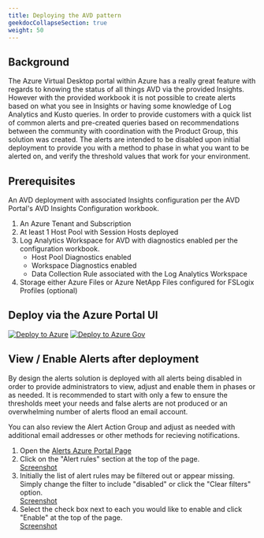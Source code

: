 ```yaml
---
title: Deploying the AVD pattern
geekdocCollapseSection: true
weight: 50
---
```


## Background

The Azure Virtual Desktop portal within Azure has a really great feature with regards to knowing the status of all things AVD via the provided Insights. However with the provided workbook it is not possible to create alerts based on what you see in Insights or having some knowledge of Log Analytics and Kusto queries.  In order to provide customers with a quick list of common alerts and pre-created queries based on recommendations between the community with coordination with the Product Group, this solution was created.  The alerts are intended to be disabled upon initial deployment to provide you with a method to phase in what you want to be alerted on, and verify the threshold values that work for your environment.  

## Prerequisites

An AVD deployment with associated Insights configuration per the AVD Portal's AVD Insights Configuration workbook.  
1. An Azure Tenant and Subscription
2. At least 1 Host Pool with Session Hosts deployed
3. Log Analytics Workspace for AVD with diagnostics enabled per the configuration workbook.
    - Host Pool Diagnostics enabled
    - Workspace Diagnostics enabled
    - Data Collection Rule associated with the Log Analytics Workspace
4. Storage either Azure Files or Azure NetApp Files configured for FSLogix Profiles (optional)

## Deploy via the Azure Portal UI  

[![Deploy to Azure](https://aka.ms/deploytoazurebutton)](https://portal.azure.com/#blade/Microsoft_Azure_CreateUIDef/CustomDeploymentBlade/uri/https%3A%2F%2Fraw.githubusercontent.com%2FJCoreMS%2Fazure-monitor-baseline-alerts%2FJCore-AVD-Initial%2Fpatterns%2Favd%2FavdArm.json/uiFormDefinitionUri/https%3A%2F%2Fraw.githubusercontent.com%2FJCoreMS%2Fazure-monitor-baseline-alerts%2FJCore-AVD-Initial%2Fpatterns%2Favd%2FavdCustomUi.json) [![Deploy to Azure Gov](https://aka.ms/deploytoazuregovbutton)](https://portal.azure.com/#blade/Microsoft_Azure_CreateUIDef/CustomDeploymentBlade/uri/https%3A%2F%2Fraw.githubusercontent.com%2FJCoreMS%2Fazure-monitor-baseline-alerts%2FJCore-AVD-Initial%2Fpatterns%2Favd%2FavdArm.json/uiFormDefinitionUri/https%3A%2F%2Fraw.githubusercontent.com%2FJCoreMS%2Fazure-monitor-baseline-alerts%2FJCore-AVD-Initial%2Fpatterns%2Favd%2FavdCustomUi.json)

## View / Enable Alerts after deployment

By design the alerts solution is deployed with all alerts being disabled in order to provide administrators to view, adjust and enable them in phases or as needed. It is recommended to start with only a few to ensure the thresholds meet your needs and false alerts are not produced or an overwhelming number of alerts flood an email account. 

You can also review the Alert Action Group and adjust as needed with additional email addresses or other methods for recieving notifications.  

1. Open the [Alerts Azure Portal Page](https://portal.azure.com/#blade/Microsoft_Azure_Monitoring/AzureMonitoringBrowseBlade/alertsV2)  
2. Click on the "Alert rules" section at the top of the page.  
[Screenshot](../media/avdAlertRules.jpg)  
3. Initially the list of alert rules may be filtered out or appear missing.  Simply change the filter to include "disabled" or click the "Clear filters" option.  
[Screenshot](../media/avdAlertRulesFilter.jpg)  
4. Select the check box next to each you would like to enable and click "Enable" at the top of the page.  
[Screenshot](../media/avdAlertRulesEnable.jpg)